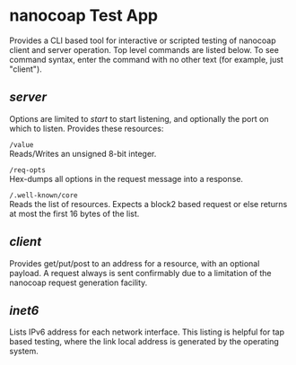 # nanocoap Test App
Provides a CLI based tool for interactive or scripted testing of nanocoap client
and server operation. Top level commands are listed below. To see command syntax,
enter the command with no other text (for example, just "client").

## *server*
Options are limited to *start* to start listening, and optionally the port on
which to listen. Provides these resources:

`/value`<br>
Reads/Writes an unsigned 8-bit integer.

`/req-opts`<br>
Hex-dumps all options in the request message into a response.

`/.well-known/core`<br>
Reads the list of resources. Expects a block2 based request or else returns at
most the first 16 bytes of the list.

## *client*
Provides get/put/post to an address for a resource, with an optional payload.
A request always is sent confirmably due to a limitation of the nanocoap request
generation facility.

## *inet6*
Lists IPv6 address for each network interface. This listing is helpful for tap
based testing, where the link local address is generated by the operating system.
